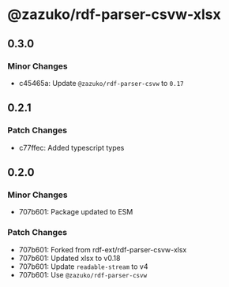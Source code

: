 # @zazuko/rdf-parser-csvw-xlsx

## 0.3.0

### Minor Changes

- c45465a: Update `@zazuko/rdf-parser-csvw` to `0.17`

## 0.2.1

### Patch Changes

- c77ffec: Added typescript types

## 0.2.0

### Minor Changes

- 707b601: Package updated to ESM

### Patch Changes

- 707b601: Forked from rdf-ext/rdf-parser-csvw-xlsx
- 707b601: Updated xlsx to v0.18
- 707b601: Update `readable-stream` to v4
- 707b601: Use `@zazuko/rdf-parser-csvw`
